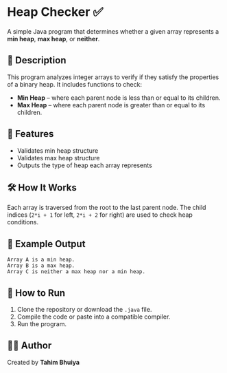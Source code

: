 # Heap Checker ✅

A simple Java program that determines whether a given array represents a **min heap**, **max heap**, or **neither**.

## 📌 Description

This program analyzes integer arrays to verify if they satisfy the properties of a binary heap. It includes functions to check:

* **Min Heap** – where each parent node is less than or equal to its children.
* **Max Heap** – where each parent node is greater than or equal to its children.

## 🧠 Features

* Validates min heap structure
* Validates max heap structure
* Outputs the type of heap each array represents

## 🛠️ How It Works

Each array is traversed from the root to the last parent node. The child indices (`2*i + 1` for left, `2*i + 2` for right) are used to check heap conditions.

## 🧪 Example Output

```
Array A is a min heap.
Array B is a max heap.
Array C is neither a max heap nor a min heap.
```

## 🚀 How to Run

1. Clone the repository or download the `.java` file.
2. Compile the code or paste into a compatible compiler.
3. Run the program.

## 👨‍💻 Author

Created by **Tahim Bhuiya** 